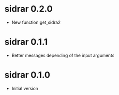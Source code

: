 # sidrar 0.2.0

* New function get_sidra2

# sidrar 0.1.1

* Better messages depending of the input arguments

# sidrar 0.1.0

* Initial version



